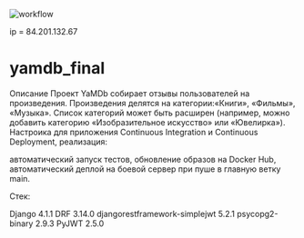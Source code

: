 ![workflow](https://github.com/kirillkutsko/yamdb_final/actions/workflows/main.yml/badge.svg)

ip = 84.201.132.67


# yamdb_final
Описание
Проект YaMDb собирает отзывы пользователей на произведения. Произведения делятся на категории:«Книги», «Фильмы», «Музыка». Список категорий может быть расширен (например, можно добавить категорию «Изобразительное искусство» или «Ювелирка»). Настроика для приложения Continuous Integration и Continuous Deployment, реализация:

автоматический запуск тестов,
обновление образов на Docker Hub,
автоматический деплой на боевой сервер при пуше в главную ветку main.

Стек:


Django 4.1.1
DRF 3.14.0
djangorestframework-simplejwt 5.2.1
psycopg2-binary 2.9.3
PyJWT 2.5.0